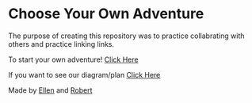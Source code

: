 # Choose Your Own Adventure

The purpose of creating this repository was to practice collabrating with others and practice linking links.

To start your own adventure! [Click Here](alarm.md)

If you want to see our diagram/plan [Click Here](cyoa-diagram.png)

Made by [Ellen](https://github.com/ellenc0297) and [Robert](https://github.com/robertx7476)
